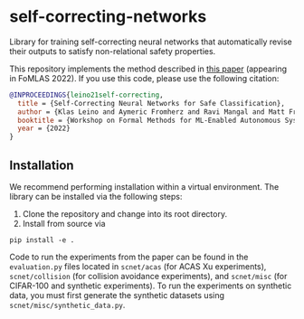 # self-correcting-networks

Library for training self-correcting neural networks that automatically revise their outputs to satisfy non-relational safety properties.

This repository implements the method described in [this paper](https://arxiv.org/pdf/2107.11445.pdf) (appearing in FoMLAS 2022). If you use this code, please use the following citation:
```bibtex
@INPROCEEDINGS{leino21self-correcting,
  title = {Self-Correcting Neural Networks for Safe Classification},
  author = {Klas Leino and Aymeric Fromherz and Ravi Mangal and Matt Fredrikson and Bryan Parno and Corina Păsăreanu},
  booktitle = {Workshop on Formal Methods for ML-Enabled Autonomous Systems (FoMLAS)},
  year = {2022}
}
```

## Installation

We recommend performing installation within a virtual environment.
The library can be installed via the following steps:
  1. Clone the repository and change into its root directory.
  2. Install from source via
```
pip install -e .
```

Code to run the experiments from the paper can be found in the `evaluation.py` files located in `scnet/acas` (for ACAS Xu experiments), `scnet/collision` (for collision avoidance experiments), and `scnet/misc` (for CIFAR-100 and synthetic experiments).
To run the experiments on synthetic data, you must first generate the synthetic datasets using `scnet/misc/synthetic_data.py`.
